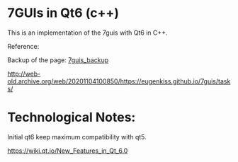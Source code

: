 # 7GUIs in Qt6 (c++)

This is an implementation of the 7guis with Qt6 in C++.

Reference:

Backup of the page: [7guis_backup](https://github.com/shenlebantongying/7GUIs_with_Tkinter/blob/master/7guis_backup.html)

http://web-old.archive.org/web/20201104100850/https://eugenkiss.github.io/7guis/tasks/

# Technological Notes:

Initial qt6 keep maximum compatibility with qt5.

https://wiki.qt.io/New_Features_in_Qt_6.0
